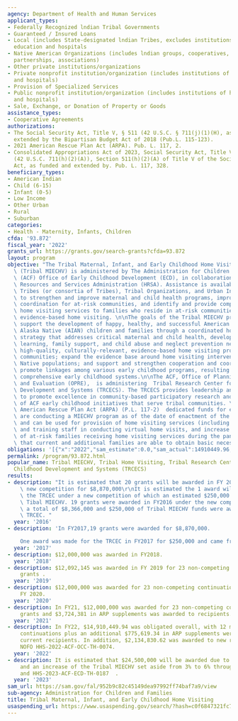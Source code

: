 ```yaml
---
agency: Department of Health and Human Services
applicant_types:
- Federally Recognized lndian Tribal Governments
- Guaranteed / Insured Loans
- Local (includes State-designated lndian Tribes, excludes institutions of higher
  education and hospitals
- Native American Organizations (includes lndian groups, cooperatives, corporations,
  partnerships, associations)
- Other private institutions/organizations
- Private nonprofit institution/organization (includes institutions of higher education
  and hospitals)
- Provision of Specialized Services
- Public nonprofit institution/organization (includes institutions of higher education
  and hospitals)
- Sale, Exchange, or Donation of Property or Goods
assistance_types:
- Cooperative Agreements
authorizations:
- The Social Security Act, Title V, § 511 (42 U.S.C. § 711(j)(1)(H), as funded and
  extended by the Bipartisan Budget Act of 2018 (Pub.L. 115-123).
- 2021 American Rescue Plan Act (ARPA). Pub. L. 117, 2.
- Consolidated Appropriations Act of 2023, Social Security Act, Title V, section 511(h)(2)(A)
  (42 U.S.C. 711(h)(2)(A)), Section 511(h)(2)(A) of Title V of the Social Security
  Act, as funded and extended by. Pub. L. 117, 328.
beneficiary_types:
- American Indian
- Child (6-15)
- Infant (0-5)
- Low Income
- Other Urban
- Rural
- Suburban
categories:
- Health - Maternity, Infants, Children
cfda: '93.872'
fiscal_year: '2022'
grants_url: https://grants.gov/search-grants?cfda=93.872
layout: program
objective: "The Tribal Maternal, Infant, and Early Childhood Home Visiting Program\
  \ (Tribal MIECHV) is administered by The Administration for Children and Families\
  \ (ACF) Office of Early Childhood Development (ECD), in collaboration with the Health\
  \ Resources and Services Administration (HRSA). Assistance is available to eligible\
  \ Tribes (or consortia of Tribes), Tribal Organizations, and Urban Indian Organizations,\
  \ to strengthen and improve maternal and child health programs, improve service\
  \ coordination for at-risk communities, and identify and provide comprehensive evidence-based\
  \ home visiting services to families who reside in at-risk communities through implementing\
  \ evidence-based home visiting. \n\nThe goals of the Tribal MIECHV program are to:\
  \ support the development of happy, healthy, and successful American Indian and\
  \ Alaska Native (AIAN) children and families through a coordinated home visiting\
  \ strategy that addresses critical maternal and child health, development, early\
  \ learning, family support, and child abuse and neglect prevention needs; implement\
  \ high-quality, culturally-relevant, evidence-based home visiting programs in AIAN\
  \ communities; expand the evidence base around home visiting interventions with\
  \ Native populations; and support and strengthen cooperation and coordination and\
  \ promote linkages among various early childhood programs, resulting in coordinated,\
  \ comprehensive early childhood systems.\n\nThe ACF, Office of Planning, Research\
  \ and Evaluation (OPRE),  is administering  Tribal Research Center for Early Childhood\
  \ Development and Systems (TRCECS). The TRCECS provides leadership and collaboration\
  \ to promote excellence in community-based participatory research and evaluation\
  \ of ACF early childhood initiatives that serve tribal communities. \n\n\nThe 2021\
  \ American Rescue Plan Act (ARPA) (P.L. 117-2)  dedicated funds for entities that\
  \ are conducting a MIECHV program as of the date of enactment of the legislation\
  \ and can be used for provision of home visiting services (including virtual visits),\
  \ and training staff in conducting virtual home visits, and increase the number\
  \ of at-risk families receiving home visiting services during the pandemic and ensure\
  \ that current and additional families are able to obtain basic necessities."
obligations: '[{"x":"2022","sam_estimate":0.0,"sam_actual":14910449.96,"usa_spending_actual":15760448.03},{"x":"2023","sam_estimate":24500000.0,"sam_actual":0.0,"usa_spending_actual":27069291.82},{"x":"2024","sam_estimate":30475000.0,"sam_actual":0.0,"usa_spending_actual":30666175.35}]'
permalink: /program/93.872.html
popular_name: Tribal MIECHV, Tribal Home Visiting, Tribal Research Center for Early
  Childhood Development and Systems (TRCECS)
results:
- description: "It is estimated that 20 grants will be awarded in FY 2016 under a\
    \ new competition for $8,870,000\r\nIt is estimated the 1 award will be made for\
    \ the TRCEC under a new competition of which an estimated $250,000 will come from\
    \ Tibal MIECHV. 19 grants were awarded in FY2016 under the new competition for\
    \ a total of $8,366,000 and $250,000 of Tribal MIECHV funds were awarded for the\
    \ TRCEC. "
  year: '2016'
- description: 'In FY2017,19 grants were awarded for $8,870,000.

    One award was made for the TRCEC in FY2017 for $250,000 and came from Tribal MIECHV.'
  year: '2017'
- description: $12,000,000 was awarded in FY2018.
  year: '2018'
- description: $12,092,145 was awarded in FY 2019 for 23 non-competing continuation
    grants .
  year: '2019'
- description: $12,000,000 was awarded for 23 non-competing continuation grants in
    FY 2020.
  year: '2020'
- description: In FY21, $12,000,000 was awarded for 23 non-competing continuation
    grants and $3,724,381 in ARP supplements was awarded to recipients.
  year: '2021'
- description: In FY22, $14,910,449.94 was obligated overall, with 12 million in non-competing
    continuations plus an additional $775,619.34 in ARP supplements were awarded to
    current recipients. In addition, $2,134,830.62 was awarded to new recipients through
    NOFO HHS-2022-ACF-OCC-TH-0074.
  year: '2022'
- description: It is estimated that $24,500,000 will be awarded due to MIECHV reauthorization
    and an increase of the Tribal MIECHV set aside from 3% to 6% through NOFO's HHS-2023-ACF-ECD-TH-0241
    and HHS-2023-ACF-ECD-TH-0187  .
  year: '2023'
sam_url: https://sam.gov/fal/952b9c82c45149dea97992ff74baf7a9/view
sub-agency: Administration for Children and Families
title: Tribal Maternal, Infant, and Early Childhood Home Visiting
usaspending_url: https://www.usaspending.gov/search/?hash=c0f6847321fc70d3d4c7be977a4e6857
---
```

